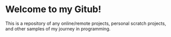 # Welcome to my Gitub!

This is a repository of any online/remote projects, personal scratch projects, and other samples of my journey in programming. 

